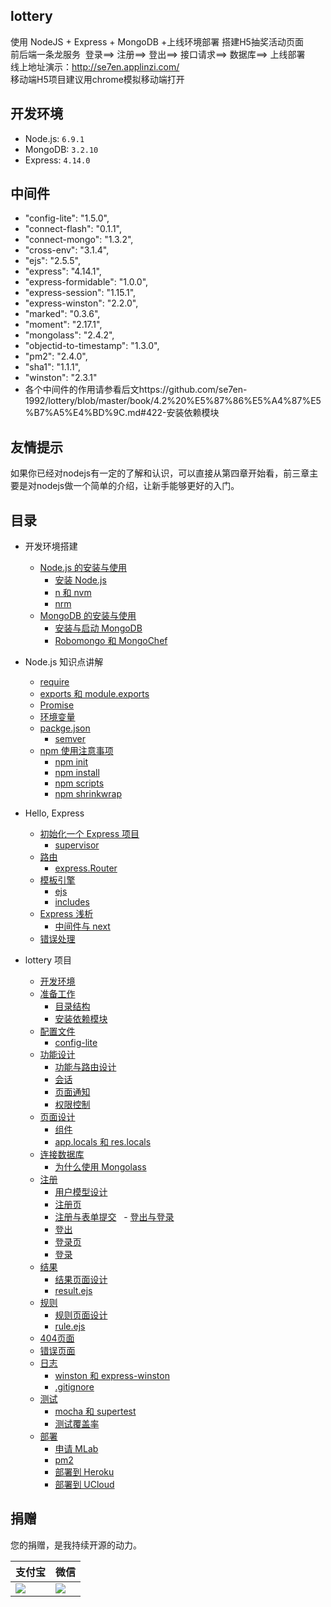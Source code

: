 ## lottery

使用 NodeJS + Express + MongoDB +上线环境部署 搭建H5抽奖活动页面<br>
前后端一条龙服务  登录==> 注册==> 登出==> 接口请求==> 数据库==> 上线部署<br>
线上地址演示：http://se7en.applinzi.com/<br>
移动端H5项目建议用chrome模拟移动端打开

## 开发环境

- Node.js: `6.9.1`
- MongoDB: `3.2.10`
- Express: `4.14.0`

## 中间件

- "config-lite": "1.5.0",
- "connect-flash": "0.1.1",
- "connect-mongo": "1.3.2",
- "cross-env": "3.1.4",
- "ejs": "2.5.5",
- "express": "4.14.1",
- "express-formidable": "1.0.0",
- "express-session": "1.15.1",
- "express-winston": "2.2.0",
- "marked": "0.3.6",
- "moment": "2.17.1",
- "mongolass": "2.4.2",
- "objectid-to-timestamp": "1.3.0",
- "pm2": "2.4.0",
- "sha1": "1.1.1",
- "winston": "2.3.1"
- 各个中间件的作用请参看后文https://github.com/se7en-1992/lottery/blob/master/book/4.2%20%E5%87%86%E5%A4%87%E5%B7%A5%E4%BD%9C.md#422-安装依赖模块

## 友情提示

如果你已经对nodejs有一定的了解和认识，可以直接从第四章开始看，前三章主要是对nodejs做一个简单的介绍，让新手能够更好的入门。

## 目录

- 开发环境搭建
    - [Node.js 的安装与使用](https://github.com/se7en-1992/lottery/tree/master/book/1.1%20Node.js%20%E7%9A%84%E5%AE%89%E8%A3%85%E4%B8%8E%E4%BD%BF%E7%94%A8.md)
        - [安装 Node.js](https://github.com/se7en-1992/lottery/tree/master/book/1.1%20Node.js%20%E7%9A%84%E5%AE%89%E8%A3%85%E4%B8%8E%E4%BD%BF%E7%94%A8.md#111-安装-nodejs)
        - [n 和 nvm](https://github.com/se7en-1992/lottery/tree/master/book/1.1%20Node.js%20%E7%9A%84%E5%AE%89%E8%A3%85%E4%B8%8E%E4%BD%BF%E7%94%A8.md#112-n-和-nvm)
        - [nrm](https://github.com/se7en-1992/lottery/tree/master/book/1.1%20Node.js%20%E7%9A%84%E5%AE%89%E8%A3%85%E4%B8%8E%E4%BD%BF%E7%94%A8.md#113-nrm)
    - [MongoDB 的安装与使用](https://github.com/se7en-1992/lottery/tree/master/book/1.2%20MongoDB%20%E7%9A%84%E5%AE%89%E8%A3%85%E4%B8%8E%E4%BD%BF%E7%94%A8.md)
        - [安装与启动 MongoDB](https://github.com/se7en-1992/lottery/tree/master/book/1.2%20MongoDB%20%E7%9A%84%E5%AE%89%E8%A3%85%E4%B8%8E%E4%BD%BF%E7%94%A8.md#121-安装与启动-mongodb)
        - [Robomongo 和 MongoChef](https://github.com/se7en-1992/lottery/tree/master/book/1.2%20MongoDB%20%E7%9A%84%E5%AE%89%E8%A3%85%E4%B8%8E%E4%BD%BF%E7%94%A8.md#122-robomongo-和-mongochef)
- Node.js 知识点讲解
    - [require](https://github.com/se7en-1992/lottery/tree/master/book/2.1%20require.md)
    - [exports 和 module.exports](https://github.com/se7en-1992/lottery/tree/master/book/2.2%20exports%20%E5%92%8C%20module.exports.md)
    - [Promise](https://github.com/se7en-1992/lottery/tree/master/book/2.3%20Promise.md)
    - [环境变量](https://github.com/se7en-1992/lottery/tree/master/book/2.4%20%E7%8E%AF%E5%A2%83%E5%8F%98%E9%87%8F.md)
    - [packge.json](https://github.com/se7en-1992/lottery/tree/master/book/2.5%20package.json.md)
        - [semver](https://github.com/se7en-1992/lottery/tree/master/book/2.5%20package.json.md#251-semver)
    - [npm 使用注意事项](https://github.com/se7en-1992/lottery/tree/master/book/2.6%20npm%20%E4%BD%BF%E7%94%A8%E6%B3%A8%E6%84%8F%E4%BA%8B%E9%A1%B9.md)
        - [npm init](https://github.com/se7en-1992/lottery/tree/master/book/2.6%20npm%20%E4%BD%BF%E7%94%A8%E6%B3%A8%E6%84%8F%E4%BA%8B%E9%A1%B9.md#261-npm-init)
        - [npm install](https://github.com/se7en-1992/lottery/tree/master/book/2.6%20npm%20%E4%BD%BF%E7%94%A8%E6%B3%A8%E6%84%8F%E4%BA%8B%E9%A1%B9.md#262-npm-install)
        - [npm scripts](https://github.com/se7en-1992/lottery/tree/master/book/2.6%20npm%20%E4%BD%BF%E7%94%A8%E6%B3%A8%E6%84%8F%E4%BA%8B%E9%A1%B9.md#263-npm-scripts)
        - [npm shrinkwrap ](https://github.com/se7en-1992/lottery/tree/master/book/2.6%20npm%20%E4%BD%BF%E7%94%A8%E6%B3%A8%E6%84%8F%E4%BA%8B%E9%A1%B9.md#264-npm-shrinkwrap)

- Hello, Express
    - [初始化一个 Express 项目](https://github.com/se7en-1992/lottery/tree/master/book/3.1%20%E5%88%9D%E5%A7%8B%E5%8C%96%E4%B8%80%E4%B8%AA%20Express%20%E9%A1%B9%E7%9B%AE.md)
        - [supervisor](https://github.com/se7en-1992/lottery/tree/master/book/3.1%20%E5%88%9D%E5%A7%8B%E5%8C%96%E4%B8%80%E4%B8%AA%20Express%20%E9%A1%B9%E7%9B%AE.md#311-supervisor)
    - [路由](https://github.com/se7en-1992/lottery/tree/master/book/3.2%20%E8%B7%AF%E7%94%B1.md)
        - [express.Router](https://github.com/se7en-1992/lottery/tree/master/book/3.2%20%E8%B7%AF%E7%94%B1.md#321-expressrouter)
    - [模板引擎](https://github.com/se7en-1992/lottery/tree/master/book/3.3%20%E6%A8%A1%E6%9D%BF%E5%BC%95%E6%93%8E.md)
        - [ejs](https://github.com/se7en-1992/lottery/tree/master/book/3.3%20%E6%A8%A1%E6%9D%BF%E5%BC%95%E6%93%8E.md#331-ejs)
        - [includes](https://github.com/se7en-1992/lottery/tree/master/book/3.3%20%E6%A8%A1%E6%9D%BF%E5%BC%95%E6%93%8E.md#332-includes)
    - [Express 浅析](https://github.com/se7en-1992/lottery/tree/master/book/3.4%20Express%20%E6%B5%85%E6%9E%90.md)
        - [中间件与 next](https://github.com/se7en-1992/lottery/tree/master/book/3.4%20Express%20%E6%B5%85%E6%9E%90.md#341-中间件与-next)
	- [错误处理](https://github.com/se7en-1992/lottery/tree/master/book/3.4%20Express%20%E6%B5%85%E6%9E%90.md#342-错误处理)
- lottery 项目 
	- [开发环境](https://github.com/se7en-1992/lottery/tree/master/book/4.1%20%E5%BC%80%E5%8F%91%E7%8E%AF%E5%A2%83.md)
	- [准备工作](https://github.com/se7en-1992/lottery/tree/master/book/4.2%20%E5%87%86%E5%A4%87%E5%B7%A5%E4%BD%9C.md)
        - [目录结构](https://github.com/se7en-1992/lottery/tree/master/book/4.2%20%E5%87%86%E5%A4%87%E5%B7%A5%E4%BD%9C.md#421-目录结构)
        - [安装依赖模块](https://github.com/se7en-1992/lottery/tree/master/book/4.2%20%E5%87%86%E5%A4%87%E5%B7%A5%E4%BD%9C.md#422-安装依赖模块)
    - [配置文件](https://github.com/se7en-1992/lottery/tree/master/book/4.3%20%E9%85%8D%E7%BD%AE%E6%96%87%E4%BB%B6.md)
        - [config-lite](https://github.com/se7en-1992/lottery/tree/master/book/4.3%20%E9%85%8D%E7%BD%AE%E6%96%87%E4%BB%B6.md#431-config-lite)
    - [功能设计](https://github.com/se7en-1992/lottery/tree/master/book/4.4%20%E5%8A%9F%E8%83%BD%E8%AE%BE%E8%AE%A1.md)
        - [功能与路由设计](https://github.com/se7en-1992/lottery/tree/master/book/4.4%20%E5%8A%9F%E8%83%BD%E8%AE%BE%E8%AE%A1.md#441-功能与路由设计)
        - [会话](https://github.com/se7en-1992/lottery/tree/master/book/4.4%20%E5%8A%9F%E8%83%BD%E8%AE%BE%E8%AE%A1.md#442-会话)
        - [页面通知](https://github.com/se7en-1992/lottery/tree/master/book/4.4%20%E5%8A%9F%E8%83%BD%E8%AE%BE%E8%AE%A1.md#443-页面通知)
        - [权限控制](https://github.com/se7en-1992/lottery/tree/master/book/4.4%20%E5%8A%9F%E8%83%BD%E8%AE%BE%E8%AE%A1.md#444-权限控制)
    - [页面设计](https://github.com/se7en-1992/lottery/tree/master/book/4.5%20%E9%A1%B5%E9%9D%A2%E8%AE%BE%E8%AE%A1.md)
        - [组件](https://github.com/se7en-1992/lottery/tree/master/book/4.5%20%E9%A1%B5%E9%9D%A2%E8%AE%BE%E8%AE%A1.md#451-组件)
        - [app.locals 和 res.locals](https://github.com/se7en-1992/lottery/tree/master/book/4.5%20%E9%A1%B5%E9%9D%A2%E8%AE%BE%E8%AE%A1.md#452-applocals-和-reslocals)
    - [连接数据库](https://github.com/se7en-1992/lottery/tree/master/book/4.6%20%E8%BF%9E%E6%8E%A5%E6%95%B0%E6%8D%AE%E5%BA%93.md)
        - [为什么使用 Mongolass](https://github.com/se7en-1992/lottery/tree/master/book/4.6%20%E8%BF%9E%E6%8E%A5%E6%95%B0%E6%8D%AE%E5%BA%93.md#461-为什么使用-mongolass)
    - [注册](https://github.com/se7en-1992/lottery/tree/master/book/4.7%20%E6%B3%A8%E5%86%8C.md)
        - [用户模型设计](https://github.com/se7en-1992/lottery/tree/master/book/4.7%20%E6%B3%A8%E5%86%8C.md#471-用户模型设计)
        - [注册页](https://github.com/se7en-1992/lottery/tree/master/book/4.7%20%E6%B3%A8%E5%86%8C.md#472-注册页)
        - [注册与表单提交](https://github.com/se7en-1992/lottery/tree/master/book/4.7%20%E6%B3%A8%E5%86%8C.md#473-注册与表单提交)
    - [登出与登录](https://github.com/se7en-1992/lottery/tree/master/book/4.8%20%E7%99%BB%E5%87%BA%E4%B8%8E%E7%99%BB%E5%BD%95.md)
        - [登出](https://github.com/se7en-1992/lottery/tree/master/book/4.8%20%E7%99%BB%E5%87%BA%E4%B8%8E%E7%99%BB%E5%BD%95.md#481-登出)
        - [登录页](https://github.com/se7en-1992/lottery/tree/master/book/4.8%20%E7%99%BB%E5%87%BA%E4%B8%8E%E7%99%BB%E5%BD%95.md#482-登录页)
        - [登录](https://github.com/se7en-1992/lottery/tree/master/book/4.8%20%E7%99%BB%E5%87%BA%E4%B8%8E%E7%99%BB%E5%BD%95.md#483-登录)
    - [结果](https://github.com/se7en-1992/lottery/blob/master/book/4.9%20%E7%BB%93%E6%9E%9C.md)
        - [结果页面设计](https://github.com/se7en-1992/lottery/blob/master/book/4.9%20%E7%BB%93%E6%9E%9C.md#491-结果页面设计)
        - [result.ejs](https://github.com/se7en-1992/lottery/blob/master/book/4.9%20%E7%BB%93%E6%9E%9C.md#492-resultejs)        
    - [规则](https://github.com/se7en-1992/lottery/blob/master/book/4.10%20%E8%A7%84%E5%88%99.md)
        - [规则页面设计](https://github.com/se7en-1992/lottery/blob/master/book/4.10%20%E8%A7%84%E5%88%99.md#4101-规则页面设计)
        - [rule.ejs](https://github.com/se7en-1992/lottery/blob/master/book/4.10%20%E8%A7%84%E5%88%99.md#4102-ruleejs)
    - [404页面](https://github.com/se7en-1992/lottery/tree/master/book/4.11%20404%20%E9%A1%B5%E9%9D%A2.md)
    - [错误页面](https://github.com/se7en-1992/lottery/tree/master/book/4.12%20%E9%94%99%E8%AF%AF%E9%A1%B5%E9%9D%A2.md)
    - [日志](https://github.com/se7en-1992/lottery/tree/master/book/4.13%20%E6%97%A5%E5%BF%97.md)
        - [winston 和 express-winston](https://github.com/se7en-1992/lottery/tree/master/book/4.13%20%E6%97%A5%E5%BF%97.md#4131-winston-和-express-winston)
        - [.gitignore](https://github.com/se7en-1992/lottery/tree/master/book/4.13%20%E6%97%A5%E5%BF%97.md#4132-gitignore)
    - [测试](https://github.com/se7en-1992/lottery/tree/master/book/4.14%20%E6%B5%8B%E8%AF%95.md)
        - [mocha 和 supertest](https://github.com/se7en-1992/lottery/tree/master/book/4.14%20%E6%B5%8B%E8%AF%95.md#4141-mocha-和-supertest)
        - [测试覆盖率](https://github.com/se7en-1992/lottery/tree/master/book/4.14%20%E6%B5%8B%E8%AF%95.md#4142-测试覆盖率)
    - [部署](https://github.com/se7en-1992/lottery/tree/master/book/4.15%20%E9%83%A8%E7%BD%B2.md)
        - [申请 MLab](https://github.com/se7en-1992/lottery/tree/master/book/4.15%20%E9%83%A8%E7%BD%B2.md#4151-申请-mlab)
        - [pm2](https://github.com/se7en-1992/lottery/tree/master/book/4.15%20%E9%83%A8%E7%BD%B2.md#4152-pm2)
        - [部署到 Heroku](https://github.com/se7en-1992/lottery/tree/master/book/4.15%20%E9%83%A8%E7%BD%B2.md#4152-部署到-heroku)
        - [部署到 UCloud](https://github.com/se7en-1992/lottery/tree/master/book/4.15%20%E9%83%A8%E7%BD%B2.md#4153-部署到-ucloud)



## 捐赠

您的捐赠，是我持续开源的动力。

支付宝 | 微信
------|------
![](./public/alipay.png) | ![](./public/wechat.jpeg)

